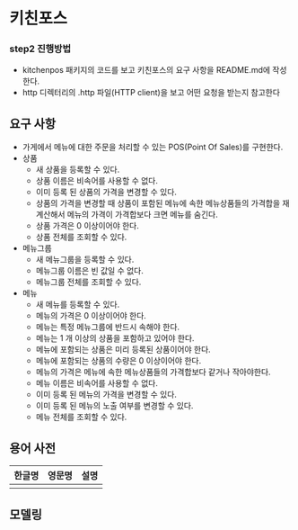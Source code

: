 # 키친포스

### step2 진행방법
* kitchenpos 패키지의 코드를 보고 키친포스의 요구 사항을 README.md에 작성한다.
* http 디렉터리의 .http 파일(HTTP client)을 보고 어떤 요청을 받는지 참고한다

## 요구 사항
* 가게에서 메뉴에 대한 주문을 처리할 수 있는 POS(Point Of Sales)를 구현한다.
* 상품
  * 새 상품을 등록할 수 있다.
  * 상품 이름은 비속어를 사용할 수 없다.
  * 이미 등록 된 상품의 가격을 변경할 수 있다.
  * 상품의 가격을 변경할 때 상품이 포함된 메뉴에 속한 메뉴상품들의 가격합을 재계산해서 메뉴의 가격이 가격합보다 크면 메뉴를 숨긴다.  
  * 상품 가격은 0 이상이어야 한다.
  * 상품 전체를 조회할 수 있다.
* 메뉴그룹
  * 새 메뉴그룹을 등록할 수 있다.
  * 메뉴그룹 이름은 빈 값일 수 없다.
  * 메뉴그룹 전체를 조회할 수 있다.
* 메뉴
  * 새 메뉴를 등록할 수 있다.
  * 메뉴의 가격은 0 이상이어야 한다.
  * 메뉴는 특정 메뉴그룹에 반드시 속해야 한다.
  * 메뉴는 1 개 이상의 상품을 포함하고 있어야 한다.
  * 메뉴에 포함되는 상품은 미리 등록된 상품이어야 한다.
  * 메뉴에 포함되는 상품의 수량은 0 이상이어야 한다.
  * 메뉴의 가격은 메뉴에 속한 메뉴상품들의 가격합보다 같거나 작아야한다.
  * 메뉴 이름은 비속어를 사용할 수 없다.
  * 이미 등록 된 메뉴의 가격을 변경할 수 있다.
  * 이미 등록 된 메뉴의 노출 여부를 변경할 수 있다.
  * 메뉴 전체를 조회할 수 있다.

## 용어 사전

| 한글명 | 영문명 | 설명 |
| --- | --- | --- |
|  |  |  |

## 모델링
